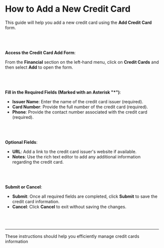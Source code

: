 **How to Add a New Credit Card**
==============================
This guide will help you add a new credit card using the **Add Credit Card** form.
<br></br>
<br></br>

**Access the Credit Card Add Form**:

From the **Financial** section on the left-hand menu, click on **Credit Cards** and then select **Add** to open the form.
<br></br>
<br></br>

**Fill in the Required Fields (Marked with an Asterisk "*")**:

- **Issuer Name**: Enter the name of the credit card issuer (required).
- **Card Number**: Provide the full number of the credit card (required).
- **Phone**: Provide the contact number associated with the credit card (required).
<br></br>
<br></br>

**Optional Fields**:
- **URL**: Add a link to the credit card issuer's website if available.
- **Notes**: Use the rich text editor to add any additional information regarding the credit card.
<br></br>
<br></br>

**Submit or Cancel**:

- **Submit**: Once all required fields are completed, click **Submit** to save the credit card information.
- **Cancel**: Click **Cancel** to exit without saving the changes.
<br></br>
<br></br>

---
These instructions should help you efficiently manage credit cards information